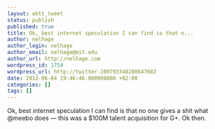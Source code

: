 ```yaml
---
layout: aktt_tweet
status: publish
published: true
title: Ok, best internet speculation I can find is that n...
author: nelhage
author_login: nelhage
author_email: nelhage@mit.edu
author_url: http://nelhage.com
wordpress_id: 1754
wordpress_url: http://twitter-209793348280647682
date: 2012-06-04 19:46:46.000000000 +02:00
categories: []
tags: []
---
```

Ok, best internet speculation I can find is that no one gives a shit what @meebo does &mdash; this was a $100M talent acquisition for G+. Ok then.

